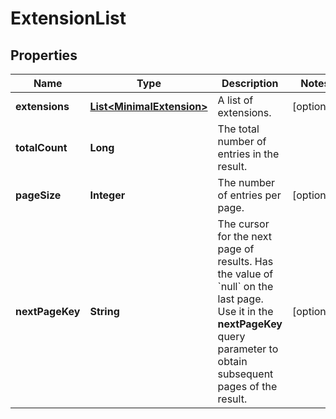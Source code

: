 

# ExtensionList


## Properties

| Name | Type | Description | Notes |
|------------ | ------------- | ------------- | -------------|
|**extensions** | [**List&lt;MinimalExtension&gt;**](MinimalExtension.md) | A list of extensions. |  [optional] |
|**totalCount** | **Long** | The total number of entries in the result. |  |
|**pageSize** | **Integer** | The number of entries per page. |  [optional] |
|**nextPageKey** | **String** | The cursor for the next page of results. Has the value of &#x60;null&#x60; on the last page.   Use it in the **nextPageKey** query parameter to obtain subsequent pages of the result. |  [optional] |



